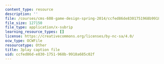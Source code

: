 ```yaml
---
content_type: resource
description: ''
file: /courses/cms-608-game-design-spring-2014/ccfed86de8301751968b9918a685c02f_1506697.srt
file_size: 127150
file_type: application/x-subrip
learning_resource_types: []
license: https://creativecommons.org/licenses/by-nc-sa/4.0/
ocw_type: OCWFile
resourcetype: Other
title: 3play caption file
uid: ccfed86d-e830-1751-968b-9918a685c02f
---
```

